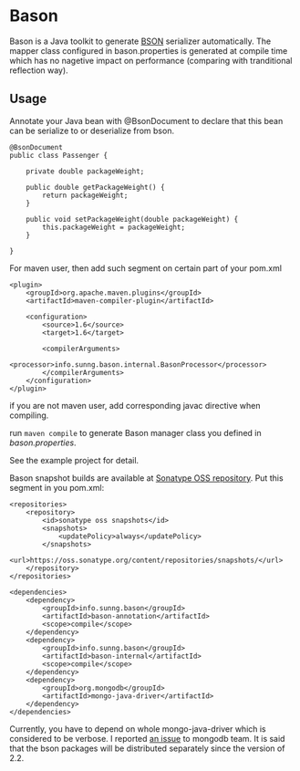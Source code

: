 Bason
=====

Bason is a Java toolkit to generate [BSON](http://bsonspec.org "bson web site") serializer automatically.
The mapper class configured in bason.properties is generated at compile time which has no nagetive impact on performance
 (comparing with tranditional reflection way).
 
Usage
-----
Annotate your Java bean with @BsonDocument to declare that this bean can be serialize
to or deserialize from bson.

	@BsonDocument
	public class Passenger {
		
		private double packageWeight;
		
		public double getPackageWeight() {
			return packageWeight;
		}
	
		public void setPackageWeight(double packageWeight) {
			this.packageWeight = packageWeight;
		}
	
	}


For maven user, then add such segment on certain part of your pom.xml

	<plugin>
		<groupId>org.apache.maven.plugins</groupId>
		<artifactId>maven-compiler-plugin</artifactId>
	
		<configuration>
			<source>1.6</source>
			<target>1.6</target>
	
			<compilerArguments>
				<processor>info.sunng.bason.internal.BasonProcessor</processor>
			</compilerArguments>
		</configuration>
	</plugin>

if you are not maven user, add corresponding javac directive when compiling.

run `maven compile` to generate Bason manager class you defined in *bason.properties*.

See the example project for detail.

Bason snapshot builds are available at [Sonatype OSS repository](https://oss.sonatype.org/content/repositories/snapshots/ "copy the link to repository section of your pom"). Put this segment in you pom.xml:

	<repositories>
		<repository>
			<id>sonatype oss snapshots</id>
			<snapshots>
				<updatePolicy>always</updatePolicy>
			</snapshots>
			<url>https://oss.sonatype.org/content/repositories/snapshots/</url>
		</repository>
	</repositories>

	<dependencies>
		<dependency>
			<groupId>info.sunng.bason</groupId>
			<artifactId>bason-annotation</artifactId>
			<scope>compile</scope>
		</dependency>
		<dependency>
			<groupId>info.sunng.bason</groupId>
			<artifactId>bason-internal</artifactId>
			<scope>compile</scope>
		</dependency>
		<dependency>
			<groupId>org.mongodb</groupId>
			<artifactId>mongo-java-driver</artifactId>
		</dependency>
	</dependencies>

Currently, you have to depend on whole mongo-java-driver which is considered to be verbose. 
I reported [an issue](http://jira.mongodb.org/browse/JAVA-152 "mongodb jira") to mongodb team. It is said that the bson packages will be distributed separately since the version of 2.2.

